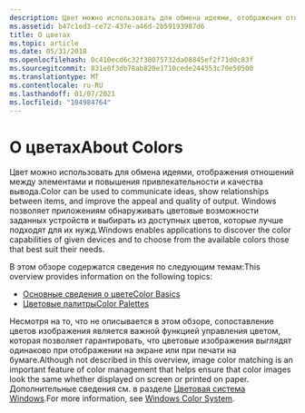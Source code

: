 ```yaml
---
description: Цвет можно использовать для обмена идеями, отображения отношений между элементами и повышения привлекательности и качества вывода.
ms.assetid: b47c1ed3-ce72-437e-a46d-2b59193987d6
title: О цветах
ms.topic: article
ms.date: 05/31/2018
ms.openlocfilehash: 0c410ecd6c32f38075732da08845ef2f71d0c83f
ms.sourcegitcommit: 831e8f3db78ab820e1710cede244553c70e50500
ms.translationtype: MT
ms.contentlocale: ru-RU
ms.lasthandoff: 01/07/2021
ms.locfileid: "104984764"
---
```

# <a name="about-colors"></a><span data-ttu-id="8576e-103">О цветах</span><span class="sxs-lookup"><span data-stu-id="8576e-103">About Colors</span></span>

<span data-ttu-id="8576e-104">Цвет можно использовать для обмена идеями, отображения отношений между элементами и повышения привлекательности и качества вывода.</span><span class="sxs-lookup"><span data-stu-id="8576e-104">Color can be used to communicate ideas, show relationships between items, and improve the appeal and quality of output.</span></span> <span data-ttu-id="8576e-105">Windows позволяет приложениям обнаруживать цветовые возможности заданных устройств и выбирать из доступных цветов, которые лучше подходят для их нужд.</span><span class="sxs-lookup"><span data-stu-id="8576e-105">Windows enables applications to discover the color capabilities of given devices and to choose from the available colors those that best suit their needs.</span></span>

<span data-ttu-id="8576e-106">В этом обзоре содержатся сведения по следующим темам:</span><span class="sxs-lookup"><span data-stu-id="8576e-106">This overview provides information on the following topics:</span></span>

-   [<span data-ttu-id="8576e-107">Основные сведения о цвете</span><span class="sxs-lookup"><span data-stu-id="8576e-107">Color Basics</span></span>](color-basics.md)
-   [<span data-ttu-id="8576e-108">Цветовые палитры</span><span class="sxs-lookup"><span data-stu-id="8576e-108">Color Palettes</span></span>](color-palettes.md)

<span data-ttu-id="8576e-109">Несмотря на то, что не описывается в этом обзоре, сопоставление цветов изображения является важной функцией управления цветом, которая позволяет гарантировать, что цветовые изображения выглядят одинаково при отображении на экране или при печати на бумаге.</span><span class="sxs-lookup"><span data-stu-id="8576e-109">Although not described in this overview, image color matching is an important feature of color management that helps ensure that color images look the same whether displayed on screen or printed on paper.</span></span> <span data-ttu-id="8576e-110">Дополнительные сведения см. в разделе [Цветовая система Windows](/previous-versions//dd372446(v=vs.85)).</span><span class="sxs-lookup"><span data-stu-id="8576e-110">For more information, see [Windows Color System](/previous-versions//dd372446(v=vs.85)).</span></span>

 

 
